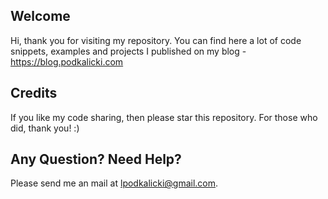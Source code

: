 ## Welcome

Hi, thank you for visiting my repository. You can find here a lot of code snippets, examples and projects I published on my blog - https://blog.podkalicki.com

## Credits

If you like my code sharing, then please star this repository. For those who did, thank you! :)

## Any Question? Need Help?

Please send me an mail at lpodkalicki@gmail.com.
